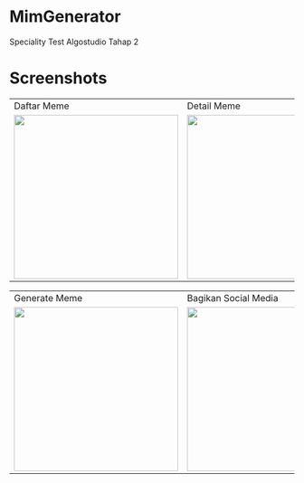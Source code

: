 # MimGenerator
Speciality Test Algostudio Tahap 2

# Screenshots
<table>
  <tr>
    <td>Daftar Meme</td>
    <td>Detail Meme</td>
    <td>Tambah Text</td>
  </tr>
  <tr>
    <td><img src="https://raw.githubusercontent.com/fandi-adhitya/coding-test-algostudio/master/screenshots/1.png" width=290></td>
    <td><img src="https://raw.githubusercontent.com/fandi-adhitya/coding-test-algostudio/master/screenshots/2.png" width=290></td>
    <td><img src="https://raw.githubusercontent.com/fandi-adhitya/coding-test-algostudio/master/screenshots/3.png" width=290></td>
  </tr>
 </table>
 
 <table>
  <tr>
    <td>Generate Meme</td>
    <td>Bagikan Social Media</td>
  </tr>
  <tr>
    <td><img src="https://raw.githubusercontent.com/fandi-adhitya/coding-test-algostudio/master/screenshots/4.png" width=290></td>
    <td><img src="https://raw.githubusercontent.com/fandi-adhitya/coding-test-algostudio/master/screenshots/5.png" width=290</td>
  </tr>
 </table>
